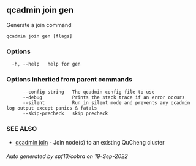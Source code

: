## qcadmin join gen

Generate a join command

```
qcadmin join gen [flags]
```

### Options

```
  -h, --help   help for gen
```

### Options inherited from parent commands

```
      --config string   The qcadmin config file to use
      --debug           Prints the stack trace if an error occurs
      --silent          Run in silent mode and prevents any qcadmin log output except panics & fatals
      --skip-precheck   skip precheck
```

### SEE ALSO

* [qcadmin join](qcadmin_join.md)	 - Join node(s) to an existing QuCheng cluster

###### Auto generated by spf13/cobra on 19-Sep-2022
